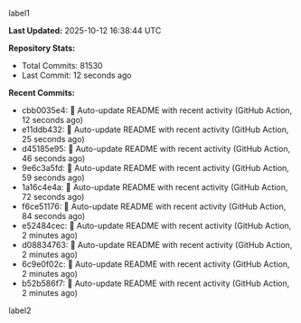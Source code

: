 
label1 
<!-- ACTIVITY_START -->
**Last Updated:** 2025-10-12 16:38:44 UTC

**Repository Stats:**
- Total Commits: 81530
- Last Commit: 12 seconds ago

**Recent Commits:**
- cbb0035e4: 🤖 Auto-update README with recent activity (GitHub Action, 12 seconds ago)
- e11ddb432: 🤖 Auto-update README with recent activity (GitHub Action, 25 seconds ago)
- d45185e95: 🤖 Auto-update README with recent activity (GitHub Action, 46 seconds ago)
- 9e6c3a5fd: 🤖 Auto-update README with recent activity (GitHub Action, 59 seconds ago)
- 1a16c4e4a: 🤖 Auto-update README with recent activity (GitHub Action, 72 seconds ago)
- f6ce51176: 🤖 Auto-update README with recent activity (GitHub Action, 84 seconds ago)
- e52484cec: 🤖 Auto-update README with recent activity (GitHub Action, 2 minutes ago)
- d08834763: 🤖 Auto-update README with recent activity (GitHub Action, 2 minutes ago)
- 6c9e0f02c: 🤖 Auto-update README with recent activity (GitHub Action, 2 minutes ago)
- b52b586f7: 🤖 Auto-update README with recent activity (GitHub Action, 2 minutes ago)
<!-- ACTIVITY_END -->

label2
